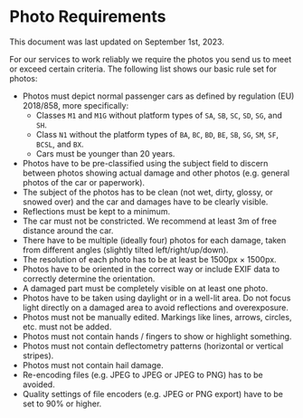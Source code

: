 # Photo Requirements

This document was last updated on September 1st, 2023.

For our services to work reliably we require the photos you send us to meet or exceed certain
criteria. The following list shows our basic rule set for photos:

  - Photos must depict normal passenger cars as defined by regulation (EU) 2018/858, more specifically:
    - Classes `M1` and `M1G` without platform types of `SA`, `SB`, `SC`, `SD`, `SG`, and `SH`.
    - Class `N1` without the platform types of `BA`, `BC`, `BD`, `BE`, `SB`, `SG`, `SM`, `SF`, `BCSL`, and `BX`.
    - Cars must be younger than 20 years.
  - Photos have to be pre-classified using the subject field to discern between photos showing
    actual damage and other photos (e.g. general photos of the car or paperwork).
  - The subject of the photos has to be clean (not wet, dirty, glossy, or snowed over) and the car and damages have to
    be clearly visible.
  - Reflections must be kept to a minimum.
  - The car must not be constricted. We recommend at least 3m of free distance around the car.
  - There have to be multiple (ideally four) photos for each damage, taken from different angles
    (slightly tilted left/right/up/down).
  - The resolution of each photo has to be at least be 1500px × 1500px.
  - Photos have to be oriented in the correct way or include EXIF data to correctly determine the orientation.
  - A damaged part must be completely visible on at least one photo.
  - Photos have to be taken using daylight or in a well-lit area. Do not focus light directly on a damaged
    area to avoid reflections and overexposure.
  - Photos must not be manually edited. Markings like lines, arrows, circles, etc. must not be added.
  - Photos must not contain hands / fingers to show or highlight something.
  - Photos must not contain deflectometry patterns (horizontal or vertical stripes).
  - Photos must not contain hail damage.
  - Re-encoding files (e.g. JPEG to JPEG or JPEG to PNG) has to be avoided.
  - Quality settings of file encoders (e.g. JPEG or PNG export) have to be set to 90% or higher.
